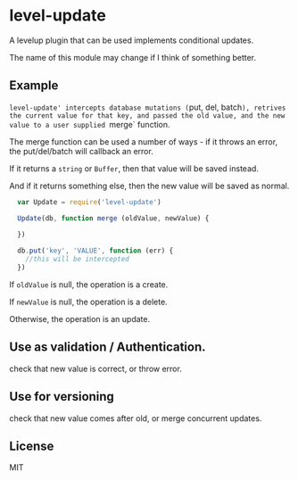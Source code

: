 # level-update

A levelup plugin that can be used implements conditional updates.

The name of this module may change if I think of something better.

## Example

`level-update' intercepts database mutations (`put, del, batch`),
retrives the current value for that key, and passed the old value,
and the new value to a user supplied `merge` function.

The merge function can be used a number of ways - if it throws an error,
the put/del/batch will callback an error.

If it returns a `string` or `Buffer`, then that value will be saved instead.

And if it returns something else, then the new value will be saved as normal.

``` js
  var Update = require('level-update')

  Update(db, function merge (oldValue, newValue) {
    
  })

  db.put('key', 'VALUE', function (err) {
    //this will be intercepted
  })
```

If `oldValue` is null, the operation is a create.

If `newValue` is null, the operation is a delete.

Otherwise, the operation is an update.

## Use as validation / Authentication.

check that new value is correct, or throw error.

## Use for versioning

check that new value comes after old, or merge concurrent updates.

## License

MIT
